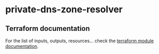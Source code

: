 # private-dns-zone-resolver

## Terraform documentation
For the list of inputs, outputs, resources... check the [terraform module documentation](tfdocs.md).

